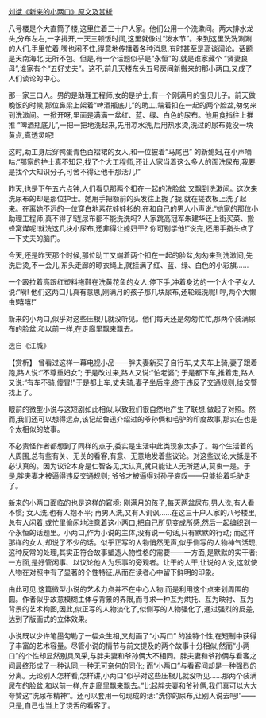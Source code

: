 [刘斌《新来的小两口》原文及赏析](https://www.vrrw.net/wx/15178.html)

八号楼是个大直筒子楼,这里住着三十户人家。他们公用一个洗漱间。两大排水龙头,分布左右,一字排开,一天三顿饭时间,这里就像过“泼水节”。来到这里洗洗涮涮的人们,手里忙着,嘴也闲不住,得意地传播着各种消息,有时甚至是高谈阔论。话题是天南海北,无所不包。但是,有一个话题似乎是“永恒”的,就是谁家藏个 “贤妻良母”,谁家有个“五好丈夫”。这不,前几天楼东头五号房间新搬来的那小两口,又成了人们谈论的中心。

那一家三口人。男的是助理工程师,女的是护士,有一个刚满月的宝贝儿子。前天做晚饭的时候,那位鼻梁上架着“啤酒瓶底儿”的助工,端着扣在一起的两个脸盆,匆匆来到洗漱间。一掀开呀,里面是满满一盆红、蓝、绿、白色的尿布。他用食指往上推推 “啤酒瓶底儿”,一把一把地洗起来,先用凉水洗,后用热水烫,洗过的尿布竟没一块黄点,真透灵呢!

这时,助工身后穿鸭蛋青色百褶裙的女人,和一位披着“马尾巴” 的新媳妇,在小声嘀咕:“那家的护士真不知足,找了个大工程师,还让人家当着这么多人的面洗尿布,我要是找个大知识分子,可舍不得让他干那活儿!”

昨天,也是下午五六点钟,人们看见那两个扣在一起的洗脸盆,又飘到洗漱间。这次来洗尿布的却是那位护士。她用手把额前的头发往上拢了拢,就在搓衣板上洗了起来。在离她不远的一位穿白地素花娃娃衫的,在和自己的男人小声说:“她家的那位小助理工程师,真不得了!连尿布都不能洗洗吗? 人家跳高冠军朱建华还上街买菜、搬蜂窝煤呢!就洗这几块小尿布,还非得让媳妇干? 你可别学他!”说完,还用手指头点了一下丈夫的脑门。

今天,还是昨天那个时候,那位助工又端着两个扣在一起的脸盆,匆匆来到洗漱间,先洗后烫,不一会儿,东头走廊的晾衣绳上,就挂满了红、蓝、绿、白色的小彩旗……

一个趿拉着高跟红塑料拖鞋在洗黄花鱼的女人,停下手,冲着身边的一个大个子女人说:“嗬! 他们这两口儿真有意思,刚满月的孩子那几块尿布,还轮班洗呢! 哼,两个大懒虫!嘻嘻!”

新来的小两口,似乎对这些压根儿就没听见。他们每天还是匆匆忙忙,那两个装满尿布的脸盆,和以前一样,在走廊里飘来飘去。

选自《江城》



【赏析】 曾看过这样一幕电视小品——胖夫妻新买了自行车,丈夫车上骑,妻子跟着跑,路人说:“不尊重妇女”; 于是改过来,路人又说:“怕老婆”; 于是都下车,推着走,路人又说:“有车不骑,傻冒!”于是都上车,丈夫骑,妻子坐后座,终于违反了交通规则,给交警找上了。

眼前的微型小说与这短剧如此相似,以致我们很自然地产生了联想,做起了对照。然而,我们还可以想得远点,该记起鲁迅介绍过的爷孙俩和毛驴的印度故事,那实在也是个太相似的故事。

不必责怪作者都想到了同样的点子,委实是生活中此类现象太多了。每个生活着的人周围,总有些有关、无关的看客,有意、无意地发着些议论。对这些议论,大抵是不必认真的。因为议论本身是仁智各见,太认真,就只能让人无所适从,莫衷一是。于是,胖夫妻才被逼得违反交通规则; 爷爷才被逼得对孙子哀叹——只能抬着毛驴走了。

新来的小两口面临的也是这样的窘境: 刚满月的孩子,每天两盆尿布,男人洗,有人看不惯; 女人洗,也有人抱不平; 再男人洗,又有人讥讽……在这三十户人家的八号楼里,总有人闲着,或忙里偷闲地注意着这小两口,把自己所见变成所感,然后一起编织到一个永恒的话题里。小两口,作为小说的主体,没有说一句话,只有默默的行动; 而这样那样的女人,却说了不少的话。似乎正写的人物悄然无声,似乎侧写的人物神气活现,这种反常的处理,其实正符合故事塑造人物性格的需要——一方面,是默默的实干者; 一方面,是好管闲事、以议论他人为乐事的旁观者。让干的人干,让说的人说,这就使人物在对照中有了显著的个性特征,从而在读者心中留下鲜明的印象。

由此可见,这篇微型小说的艺术力点并不在中心人物,而是利用这个点来划周围的圆。作者似乎故意模糊主体与背景的界限,而寻求一种互为烘托、互为映衬、互为背景的艺术构图,因此,似正写的人物淡化了,似侧写的人物强化了,通过强烈的反差,达到了版画式的立体效果。

小说既以少许笔墨勾勒了一幅众生相,又刻画了“小两口” 的独特个性,在短制中获得了丰富的艺术容量。尽管小说的情节与前文提及的两个故事十分相似,然而“小两口”的个性却显然别具风采,与胖夫妻和爷孙俩大不相同。胖夫妻和爷孙俩与看客之间最终形成了一种认同,一种无可奈何的同化; 而“小两口”与看客间却是一种强烈的分离。无论别人怎样看,怎样讲,小两口“似乎对这些压根儿就没听见……那两个装满尿布的脸盆,和以前一样,在走廊里飘来飘去。”比起胖夫妻和爷孙俩,我们真可以大大夸赞这“洗尿布精神”。还可以套用一句现成的话:“洗你的尿布,让别人说去吧!”——只是,自己也当上了饶舌的看客了。

